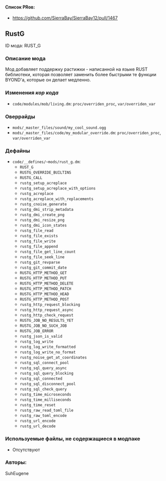 
#### Список PRов:

- https://github.com/SierraBay/SierraBay12/pull/1467
<!--
  Ссылки на PRы, связанные с модом:
  - Создание
  - Большие изменения
-->

<!-- Название мода. Не важно на русском или на английском. -->
## RustG

ID мода: RUST_G
<!--
  Название модпака прописными буквами, СОЕДИНЁННЫМИ_ПОДЧЁРКИВАНИЕМ,
  которое ты будешь использовать для обозначения файлов.
-->

### Описание мода

Мод добавляет поддержку растижки - написанной на языке RUST библиотеки, которая
позволяет заменить более быстрыми те функции BYOND'а, которые он делает медленно.
<!--
  Что он делает, что добавляет: что, куда, зачем и почему - всё здесь.
  А также любая полезная информация.
-->

### Изменения *кор кода*

- `code/modules/mob/living.dm`: `proc/overriden_proc`, `var/overriden_var`
<!--
  Если вы редактировали какие-либо процедуры или переменные в кор коде,
  они должны быть указаны здесь.
  Нужно указать и файл, и процедуры/переменные.

  Изменений нет - напиши "Отсутствуют"
-->

### Оверрайды

- `mods/_master_files/sound/my_cool_sound.ogg`
- `mods/_master_files/code/my_modular_override.dm`: `proc/overriden_proc`, `var/overriden_var`
<!--
  Если ты добавлял новый модульный оверрайд, его нужно указать здесь.
  Здесь указываются оверрайды в твоём моде и папке `_master_files`

  Изменений нет - напиши "Отсутствуют"
-->

### Дефайны

- `code/__defines/~mods/rust_g.dm`:
  - `RUST_G`
  - `RUSTG_OVERRIDE_BUILTINS`
  - `RUSTG_CALL`
  - `rustg_setup_acreplace`
  - `rustg_setup_acreplace_with_options`
  - `rustg_acreplace`
  - `rustg_acreplace_with_replacements`
  - `rustg_cnoise_generate`
  - `rustg_dmi_strip_metadata`
  - `rustg_dmi_create_png`
  - `rustg_dmi_resize_png`
  - `rustg_dmi_icon_states`
  - `rustg_file_read`
  - `rustg_file_exists`
  - `rustg_file_write`
  - `rustg_file_append`
  - `rustg_file_get_line_count`
  - `rustg_file_seek_line`
  - `rustg_git_revparse`
  - `rustg_git_commit_date`
  - `RUSTG_HTTP_METHOD_GET`
  - `RUSTG_HTTP_METHOD_PUT`
  - `RUSTG_HTTP_METHOD_DELETE`
  - `RUSTG_HTTP_METHOD_PATCH`
  - `RUSTG_HTTP_METHOD_HEAD`
  - `RUSTG_HTTP_METHOD_POST`
  - `rustg_http_request_blocking`
  - `rustg_http_request_async`
  - `rustg_http_check_request`
  - `RUSTG_JOB_NO_RESULTS_YET`
  - `RUSTG_JOB_NO_SUCH_JOB`
  - `RUSTG_JOB_ERROR`
  - `rustg_json_is_valid`
  - `rustg_log_write`
  - `rustg_log_write_formatted`
  - `rustg_log_write_no_format`
  - `rustg_noise_get_at_coordinates`
  - `rustg_sql_connect_pool`
  - `rustg_sql_query_async`
  - `rustg_sql_query_blocking`
  - `rustg_sql_connected`
  - `rustg_sql_disconnect_pool`
  - `rustg_sql_check_query`
  - `rustg_time_microseconds`
  - `rustg_time_milliseconds`
  - `rustg_time_reset`
  - `rustg_raw_read_toml_file`
  - `rustg_raw_toml_encode`
  - `rustg_url_encode`
  - `rustg_url_decode`
<!--
  Если требовалось добавить какие-либо дефайны, укажи файлы,
  в которые ты их добавил, а также перечисли имена.
  И то же самое, если ты используешь дефайны, определённые другим модом.

  Не используешь - напиши "Отсутствуют"
-->

### Используемые файлы, не содержащиеся в модпаке

- Отсутствуют
<!--
  Будь то немодульный файл или модульный файл, который не содержится в папке,
  принадлежащей этому конкретному моду, он должен быть упомянут здесь.
  Хорошими примерами являются иконки или звуки, которые используются одновременно
  несколькими модулями, или что-либо подобное.
-->

### Авторы:

SuhEugene
<!--
  Здесь находится твой никнейм
  Если работал совместно - никнеймы тех, кто помогал.
  В случае порта чего-либо должна быть ссылка на источник.
-->
